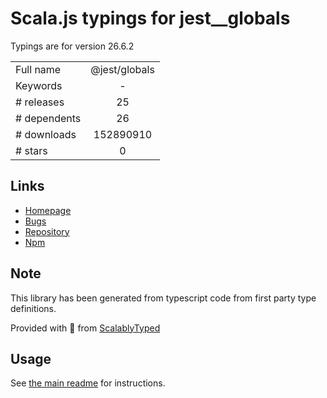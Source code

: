 
# Scala.js typings for jest__globals

Typings are for version 26.6.2



|                    |                 |
| ------------------ | :-------------: |
| Full name          | @jest/globals |
| Keywords           | - |
| # releases         | 25 |
| # dependents       | 26 |
| # downloads        | 152890910 |
| # stars            | 0 |

## Links
- [Homepage](https://github.com/facebook/jest#readme)
- [Bugs](https://github.com/facebook/jest/issues)
- [Repository](https://github.com/facebook/jest)
- [Npm](https://www.npmjs.com/package/%40jest%2Fglobals)
    


## Note
This library has been generated from typescript code from first party type definitions.

Provided with :purple_heart: from [ScalablyTyped](https://github.com/oyvindberg/ScalablyTyped)

## Usage
See [the main readme](../../readme.md) for instructions.


